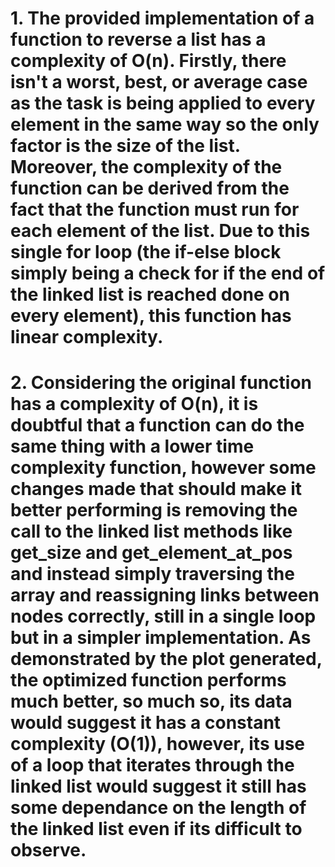 # 1. The provided implementation of a function to reverse a list has a complexity of O(n). Firstly, there isn't a worst, best, or average case as the task is being applied to every element in the same way so the only factor is the size of the list. Moreover, the complexity of the function can be derived from the fact that the function must run for each element of the list. Due to this single for loop (the if-else block simply being a check for if the end of the linked list is reached done on every element), this function has linear complexity.

# 2. Considering the original function has a complexity of O(n), it is doubtful that a function can do the same thing with a lower time complexity function, however some changes made that should make it better performing is removing the call to the linked list methods like get_size and get_element_at_pos and instead simply traversing the array and reassigning links between nodes correctly, still in a single loop but in a simpler implementation. As demonstrated by the plot generated, the optimized function performs much better, so much so, its data would suggest it has a constant complexity (O(1)), however, its use of a loop that iterates through the linked list would suggest it still has some dependance on the length of the linked list even if its difficult to observe.